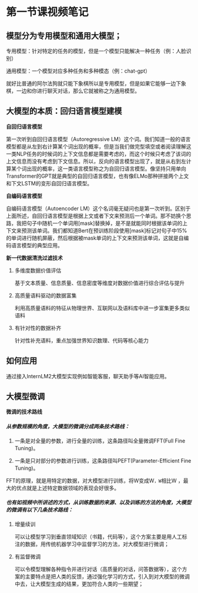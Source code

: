 
# 第一节课视频笔记

## **模型分为专用模型和通用大模型；**

专用模型：针对特定的任务的模型，但是一个模型只能解决一种任务（例：人脸识别）

通用模型：一个模型对应多种任务和多种模态（例：chat-gpt）

就好比普通的阿尔法狗就只能下象棋所以是专用模型，但是如果它能够一边下象棋，一边和你进行聊天对话，那么它就被称之为通用模型。

## **大模型的本质：回归语言模型建模**

**自回归语言模型**

第一次听到自回归语言模型（Autoregressive LM）这个词。我们知道一般的语言模型都是从左到右计算某个词出现的概率，但是当我们做完型填空或者阅读理解这一类NLP任务的时候词的上下文信息都是需要考虑的，而这个时候只考虑了该词的上文信息而没有考虑到下文信息。所以，反向的语言模型出现了，就是从右到左计算某个词出现的概率，这一类语言模型称之为自回归语言模型。像坚持只用单向Transformer的GPT就是典型的自回归语言模型，也有像ELMo那种拼接两个上文和下文LSTM的变形自回归语言模型。

**自编码语言模型**

自编码语言模型（Autoencoder LM）这个名词毫无疑问也是第一次听到。区别于上面所述，自回归语言模型是根据上文或者下文来预测后一个单词。那不妨换个思路，我把句子中随机一个单词用[mask]替换掉，是不是就能同时根据该单词的上下文来预测该单词。我们都知道Bert在预训练阶段使用[mask]标记对句子中15%的单词进行随机屏蔽，然后根据被mask单词的上下文来预测该单词，这就是自编码语言模型的典型应用。

**新一代数据清洗过滤技术**

1. 多维度数据价值评估

   基于文本质量、信息质量、信息密度等维度对数据价值进行综合评估与提升

2. 高质量语料驱动的数据富集

   利用高质量语料的特征从物理世界、互联网以及语料库中进一步富集更多类似语料

3. 有针对性的数据补齐

   针对性补充语料，重点加强世界知识数理、代码等核心能力

## 如何应用

通过接入InternLM2大模型实现例如智能客服，聊天助手等AI智能应用。

## 大模型微调

**微调的技术路线**


#### *从参数规模的角度，大模型的微调分成两条技术路线：*

1. 一条是对全量的参数，进行全量的训练，这条路径叫全量微调FFT(Full Fine Tuning)。

2. 一条是只对部分的参数进行训练，这条路径叫PEFT(Parameter-Efficient Fine Tuning)。

FFT的原理，就是用特定的数据，对大模型进行训练，将W变成W`，W`相比W ，最大的优点就是上述特定数据领域的表现会好很多。


#### *也有如视频中所讲述的方式，从训练数据的来源、以及训练的方法的角度，大模型的微调有以下几条技术路线：*

1. 增量续训

   可以让模型学习到垂直领域知识（书籍，代码等），这个方案主要是用人工标注的数据，用传统机器学习中监督学习的方法，对大模型进行微调；

2. 有监督微调

   可以令模型理解各种指令并进行对话（高质量的对话，问答数据等），这个方案的主要特点是把人类的反馈，通过强化学习的方式，引入到对大模型的微调中去，让大模型生成的结果，更加符合人类的一些期望；
